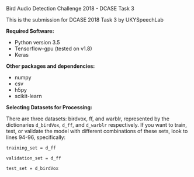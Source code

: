 Bird Audio Detection Challenge 2018 - DCASE Task 3

This is the submission for DCASE 2018 Task 3 by UKYSpeechLab

**Required Software:**
- Python version 3.5
- Tensorflow-gpu (tested on v1.8)
- Keras

**Other packages and dependencies:**
- numpy
- csv
- h5py
- scikit-learn

**Selecting Datasets for Processing:**

There are three datasets: birdvox, ff, and warblr, represented by the dictionaries `d_birdVox`, `d_ff`, and `d_warblr` respectively. If you want to train, test, or validate the model with different combinations of these sets, look to lines 94-96, specifically: 

`training_set = d_ff`

`validation_set = d_ff`

`test_set = d_birdVox`
